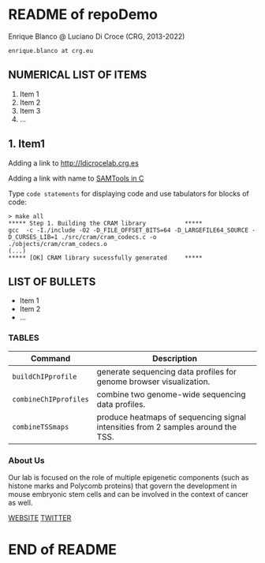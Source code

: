 # README of repoDemo

Enrique Blanco @ Luciano Di Croce (CRG, 2013-2022)

`enrique.blanco at crg.eu`

## NUMERICAL LIST OF ITEMS
1. Item 1
2. Item 2
3. Item 3
4. ...

## 1. Item1

Adding a link to http://ldicrocelab.crg.es

Adding a link with name to [SAMTools in C](http://samtools.sourceforge.net/samtools-c.shtml) 

Type `code statements` for displaying code and use tabulators for blocks of code:

    > make all
    ***** Step 1. Building the CRAM library           *****
    gcc  -c -I./include -O2 -D_FILE_OFFSET_BITS=64 -D_LARGEFILE64_SOURCE -D_CURSES_LIB=1 ./src/cram/cram_codecs.c -o ./objects/cram/cram_codecs.o
    (...)
    ***** [OK] CRAM library sucessfully generated     *****


## LIST OF BULLETS

* Item 1
* Item 2
* ...

### TABLES

Command | Description
--------|-------------
`buildChIPprofile` | generate sequencing data profiles for genome browser visualization.
`combineChIPprofiles` | combine two genome-wide sequencing data profiles.
`combineTSSmaps` | produce heatmaps of sequencing signal intensities from 2 samples around the TSS.

### About Us

Our lab is focused on the role of multiple epigenetic components (such as histone marks and Polycomb proteins) that govern 
the development in mouse embryonic stem cells and can be involved in the context of cancer as well.

[WEBSITE](http://www.crg.eu/en/luciano_di_croce) 
[TWITTER](https://twitter.com/DiCroceLab?lang=en)

# END of README
